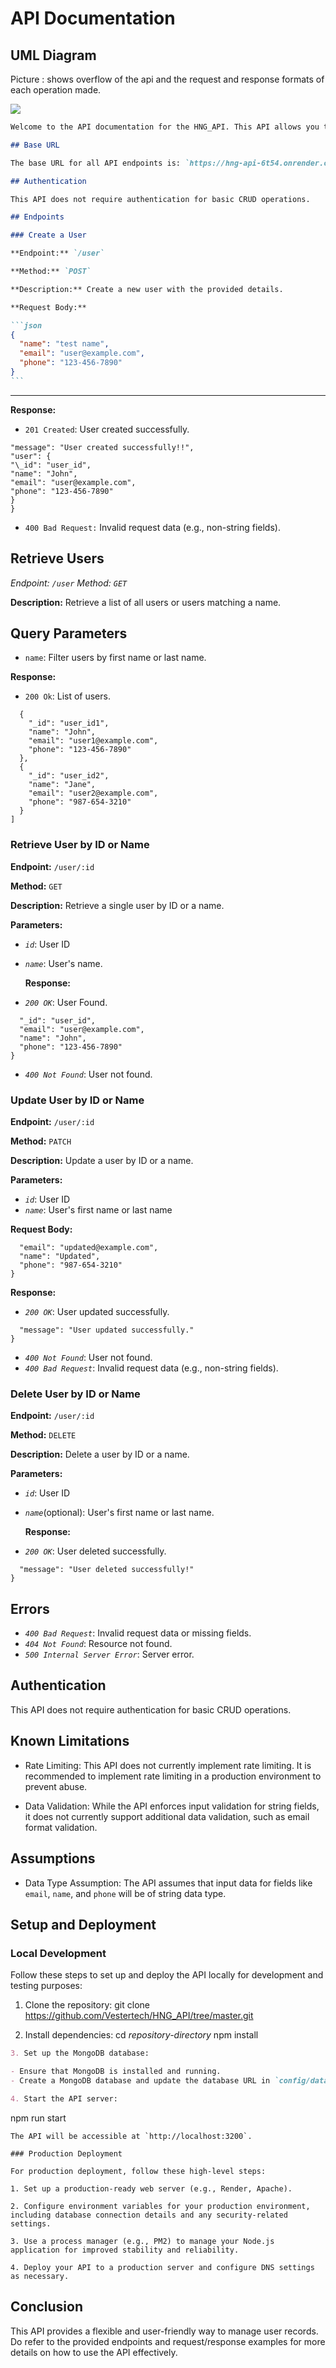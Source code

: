 # API Documentation

## UML Diagram

Picture : shows overflow of the api and the request and response formats of each operation made.

<img src="https://tinyurl.com/jt0wDlOV">

````markdown
Welcome to the API documentation for the HNG_API. This API allows you to perform CRUD (Create, Read, Update, Delete) operations on user records. It is designed to be flexible in handling dynamic input and enforces input validation.

## Base URL

The base URL for all API endpoints is: `https://hng-api-6t54.onrender.com`

## Authentication

This API does not require authentication for basic CRUD operations.

## Endpoints

### Create a User

**Endpoint:** `/user`

**Method:** `POST`

**Description:** Create a new user with the provided details.

**Request Body:**

```json
{
  "name": "test name",
  "email": "user@example.com",
  "phone": "123-456-7890"
}
```
````

---

**Response:**

- `201 Created`: User created successfully.

```{
"message": "User created successfully!!",
"user": {
"\_id": "user_id",
"name": "John",
"email": "user@example.com",
"phone": "123-456-7890"
}
}
```

- `400 Bad Request:` Invalid request data (e.g., non-string fields).

## Retrieve Users

_Endpoint: `/user`_
_Method: `GET`_

**Description:** Retrieve a list of all users or users matching a name.

## Query Parameters

- `name`: Filter users by first name or last name.

**Response:**

- `200 Ok`: List of users.

```[
  {
    "_id": "user_id1",
    "name": "John",
    "email": "user1@example.com",
    "phone": "123-456-7890"
  },
  {
    "_id": "user_id2",
    "name": "Jane",
    "email": "user2@example.com",
    "phone": "987-654-3210"
  }
]
```

### Retrieve User by ID or Name

**Endpoint:** `/user/:id`

**Method:** `GET`

**Description:** Retrieve a single user by ID or a name.

**Parameters:**

- _`id`_: User ID
- _`name`_: User's name.

  **Response:**

- _`200 OK`_: User Found.

```{
  "_id": "user_id",
  "email": "user@example.com",
  "name": "John",
  "phone": "123-456-7890"
}
```

- _`400 Not Found`_: User not found.

### Update User by ID or Name

**Endpoint:** `/user/:id`

**Method:** `PATCH`

**Description:** Update a user by ID or a name.

**Parameters:**

- _`id`_: User ID
- _`name`_: User's first name or last name

**Request Body:**

```{
  "email": "updated@example.com",
  "name": "Updated",
  "phone": "987-654-3210"
}
```

**Response:**

- _`200 OK`_: User updated successfully.

```{
  "message": "User updated successfully."
}
```

- _`400 Not Found`_: User not found.
- _`400 Bad Request`_: Invalid request data (e.g., non-string fields).

### Delete User by ID or Name

**Endpoint:** `/user/:id`

**Method:** `DELETE`

**Description:** Delete a user by ID or a name.

**Parameters:**

- _`id`_: User ID
- _`name`_(optional): User's first name or last name.

  **Response:**

- _`200 OK`_: User deleted successfully.

```{
  "message": "User deleted successfully!"
}
```

## Errors

- _`400 Bad Request`_: Invalid request data or missing fields.
- _`404 Not Found`_: Resource not found.
- _`500 Internal Server Error`_: Server error.

## Authentication

This API does not require authentication for basic CRUD operations.

## Known Limitations

- Rate Limiting: This API does not currently implement rate limiting. It is recommended to implement rate limiting in a production environment to prevent abuse.

- Data Validation: While the API enforces input validation for string fields, it does not currently support additional data validation, such as email format validation.

## Assumptions

- Data Type Assumption: The API assumes that input data for fields like `email`, `name`, and `phone` will be of string data type.

## Setup and Deployment

### Local Development

Follow these steps to set up and deploy the API locally for development and testing purposes:

1. Clone the repository:
   git clone <https://github.com/Vestertech/HNG_API/tree/master.git>

2. Install dependencies:
   cd _repository-directory_
   npm install

```markdown
3. Set up the MongoDB database:

- Ensure that MongoDB is installed and running.
- Create a MongoDB database and update the database URL in `config/database.config.js`.

4. Start the API server:
```

npm run start

```vbnet
The API will be accessible at `http://localhost:3200`.

### Production Deployment

For production deployment, follow these high-level steps:

1. Set up a production-ready web server (e.g., Render, Apache).

2. Configure environment variables for your production environment, including database connection details and any security-related settings.

3. Use a process manager (e.g., PM2) to manage your Node.js application for improved stability and reliability.

4. Deploy your API to a production server and configure DNS settings as necessary.

```

## Conclusion

This API provides a flexible and user-friendly way to manage user records. Do refer to the provided endpoints and request/response examples for more details on how to use the API effectively.

```markdown

```
